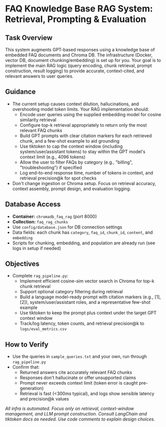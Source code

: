 # FAQ Knowledge Base RAG System: Retrieval, Prompting & Evaluation

## Task Overview
This system augments GPT-based responses using a knowledge base of embedded FAQ documents and Chroma DB. The infrastructure (Docker, vector DB, document chunking/embedding) is set up for you. Your goal is to implement the main RAG logic (query encoding, chunk retrieval, prompt construction, result logging) to provide accurate, context-cited, and relevant answers to user queries.

## Guidance
- The current setup causes context dilution, hallucinations, and overshooting model token limits. Your RAG implementation should:
  - Encode user queries using the supplied embedding model for cosine similarity retrieval
  - Configure top-k retrieval appropriately to return only the most relevant FAQ chunks
  - Build GPT prompts with clear citation markers for each retrieved chunk, and a few-shot example to aid grounding
  - Use tiktoken to cap the context window (including system/user/assistant tokens) to stay within the GPT model's context limit (e.g., 4096 tokens)
  - Allow the user to filter FAQs by category (e.g., "billing", "troubleshooting") if specified
  - Log end-to-end response time, number of tokens in context, and retrieval precision@k for spot checks
- Don't change ingestion or Chroma setup. Focus on retrieval accuracy, context assembly, prompt design, and evaluation logging.

## Database Access
- **Container:** `chromadb_faq_rag` (port 8000)
- **Collection:** `faq_rag_chunks`
- Use `config/database.json` for DB connection settings
- Data fields: each chunk has `category`, `faq_id`, `chunk_id`, `content`, and `embedding`
- Scripts for chunking, embedding, and population are already run (see logs in setup if needed)

## Objectives
- Complete `rag_pipeline.py`:
  - Implement efficient cosine-sim vector search in Chroma for top-k chunk retrieval
  - Support optional category filtering during retrieval
  - Build a language model-ready prompt with citation markers (e.g., [1], [2]), system/user/assistant roles, and a representative few-shot example
  - Use tiktoken to keep the prompt plus context under the target GPT context window
  - Track/log latency, token counts, and retrieval precision@k to `logs/eval_metrics.csv`

## How to Verify
- Use the queries in `sample_queries.txt` and your own, run through `rag_pipeline.py`
- Confirm that:
  - Returned answers cite accurately relevant FAQ chunks
  - Responses don't hallucinate or offer unsupported claims
  - Prompt never exceeds context limit (token error is caught pre-generation)
  - Retrieval is fast (<300ms typical), and logs show sensible latency and precision@k values

*All infra is automated. Focus only on retrieval, context-window management, and LLM prompt construction. Consult LangChain and tiktoken docs as needed. Use code comments to explain design choices.*
